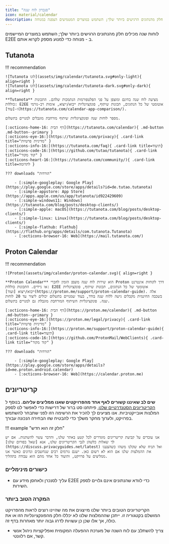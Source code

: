 ```yaml
---
title: "סנכרון לוח שנה"
icon: material/calendar
description: לוחות שנה מכילים חלק מהנתונים הרגישים ביותר שלך; השתמש במוצרים המטמיעים הצפנה במנוחה.
---
```


לוחות שנה מכילים חלק מהנתונים הרגישים ביותר שלך; השתמש במוצרים המיישמים E2EE ב - מנוחה כדי למנוע מספק לקרוא אותם.

## Tutanota

!!! recommendation

    ![Tutanota לוגו](assets/img/calendar/tutanota.svg#only-light){ align=right }
    ![Tutanota לוגו](assets/img/calendar/tutanota-dark.svg#only-dark){ align=right }
    
    **Tutanota** מציעה לוח שנה בחינם ומוצפן על פני הפלטפורמות הנתמכות שלהם. התכונות כוללות: E2EE אוטומטי של כל הנתונים, תכונות שיתוף, פונקציונליות ייבוא/ייצוא, אימות רב-גורמי ו-[עוד](https://tutanota.com/calendar-app-comparison/).
    
    מספר לוחות שנה ופונקציונליות שיתוף מורחבת מוגבלים למנויים בתשלום.
    
    [:octicons-home-16: דף הבית](https://tutanota.com/calendar){ .md-button .md-button--primary }
    [:octicons-eye-16:](https://tutanota.com/privacy){ .card-link title="מדיניות פרטיות" }
    [:octicons-info-16:](https://tutanota.com/faq){ .card-link title=תיעוד}
    [:octicons-code-16:](https://github.com/tutao/tutanota){ .card-link title="קוד מקור" }
    [:octicons-heart-16:](https://tutanota.com/community/){ .card-link title=לתרומה }
    
    ??? downloads "הורדות"
    
        - [:simple-googleplay: Google Play](https://play.google.com/store/apps/details?id=de.tutao.tutanota)
        - [:simple-appstore: App Store](https://apps.apple.com/us/app/tutanota/id922429609)
        - [:simple-windows11: Windows](https://tutanota.com/blog/posts/desktop-clients/)
        - [:simple-apple: macOS](https://tutanota.com/blog/posts/desktop-clients/)
        - [:simple-linux: Linux](https://tutanota.com/blog/posts/desktop-clients/)
        - [:simple-flathub: Flathub](https://flathub.org/apps/details/com.tutanota.Tutanota)
        - [:octicons-browser-16: Web](https://mail.tutanota.com/)

## Proton Calendar

!!! recommendation

    ![Proton](assets/img/calendar/proton-calendar.svg){ align=right }
    
    **Proton Calendar** הוא שירות לוח שנה מוצפן הזמין לחברי Proton דרך לקוחות אינטרנט או ניידים. התכונות כוללות: E2EE אוטומטי של כל הנתונים, תכונות שיתוף, פונקציונליות ייבוא/ייצוא [ועוד](https://proton.me/support/proton-calendar-guide). אלה בשכבה החינמית מקבלים גישה ללוח שנה בודד, בעוד שמנויים בתשלום יכולים ליצור עד 20 לוחות שנה. פונקציונליות השיתוף המורחבת מוגבלת גם למנויים בתשלום.
    
    [:octicons-home-16: דף הבית](https://proton.me/calendar){ .md-button .md-button--primary }
    [:octicons-eye-16:](https://proton.me/legal/privacy){ .card-link title="מדיניות פרטיות" }
    [:octicons-info-16:](https://proton.me/support/proton-calendar-guide){ .card-link title=תיעוד}
    [:octicons-code-16:](https://github.com/ProtonMail/WebClients){ .card-link title="קוד מקור" }
    
    ??? downloads "הורדות"
    
        - [:simple-googleplay: Google Play](https://play.google.com/store/apps/details?id=me.proton.android.calendar)
        - [:octicons-browser-16: Web](https://calendar.proton.me)

## קריטריונים

**שים לב שאיננו קשורים לאף אחד מהפרויקטים שאנו ממליצים עליהם.** בנוסף ל [הקריטריונים הסטנדרטיים שלנו](about/criteria.md), פיתחנו סט ברור של דרישות כדי לאפשר לנו לספק המלצות אובייקטיביות. אנו מציעים לך להכיר את הרשימה הזו לפני שתבחר להשתמש בפרויקט, ולערוך מחקר משלך כדי להבטיח שזו הבחירה הנכונה עבורך.

!!! example "חלק זה הוא חדש"

    אנו עובדים על קביעת קריטריונים מוגדרים לכל קטע באתר שלנו, והדבר עשוי להשתנות. אם יש לך שאלות כלשהן לגבי הקריטריונים שלנו, אנא [שאל בפורום שלנו](https://discuss.privacyguides.net/latest) ואל תניח שלא שקלנו משהו כשהצענו את ההמלצות שלנו אם הוא לא רשום כאן. ישנם גורמים רבים שנחשבים ונדונים כאשר אנו ממליצים על פרויקט, ותיעוד כל אחד מהם הוא עבודה בתהליך.

### כישורים מינימליים

- עליך לסנכרן ולאחסן מידע עם E2EE כדי לוודא שהנתונים אינם גלויים לספק השירות.

### המקרה הטוב ביותר

הקריטריונים הטובים ביותר שלנו מייצגים את מה שהיינו רוצים לראות מהפרויקט המושלם בקטגוריה זו. ייתכן שההמלצות שלנו לא יכללו חלק מהפונקציונליות הזו או את כולה, אך אלו שכן כן עשויות לדרג גבוה יותר מאחרות בדף זה.

- צריך להשתלב עם לוח השנה של מערכת ההפעלה המקומית ואפליקציות ניהול אנשי קשר, אם רלוונטי.
